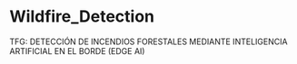 # Wildfire_Detection
TFG: DETECCIÓN DE INCENDIOS FORESTALES MEDIANTE INTELIGENCIA ARTIFICIAL EN EL BORDE (EDGE AI)
